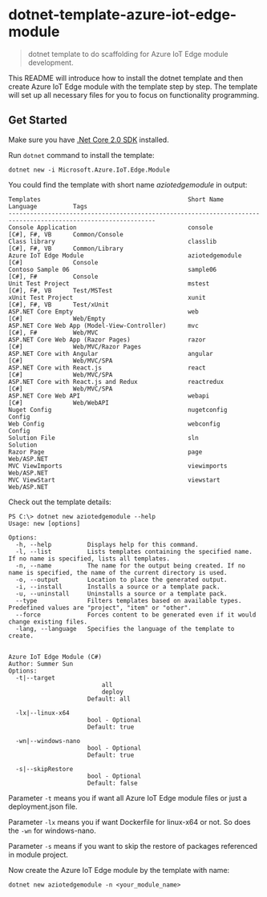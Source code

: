 # dotnet-template-azure-iot-edge-module
> dotnet template to do scaffolding for Azure IoT Edge module development.

This README will introduce how to install the dotnet template and then create Azure IoT Edge module with the template step by step.
The template will set up all necessary files for you to focus on functionality programming.

## Get Started

Make sure you have [.Net Core 2.0 SDK](https://www.microsoft.com/net/download/core) installed.

Run `dotnet` command to install the template:

```
dotnet new -i Microsoft.Azure.IoT.Edge.Module
```
You could find the template with short name *aziotedgemodule* in output:

```
Templates                                         Short Name              Language          Tags
---------------------------------------------------------------------------------------------------------------
Console Application                               console                 [C#], F#, VB      Common/Console
Class library                                     classlib                [C#], F#, VB      Common/Library
Azure IoT Edge Module                             aziotedgemodule         [C#]              Console
Contoso Sample 06                                 sample06                [C#], F#          Console
Unit Test Project                                 mstest                  [C#], F#, VB      Test/MSTest
xUnit Test Project                                xunit                   [C#], F#, VB      Test/xUnit
ASP.NET Core Empty                                web                     [C#]              Web/Empty
ASP.NET Core Web App (Model-View-Controller)      mvc                     [C#], F#          Web/MVC
ASP.NET Core Web App (Razor Pages)                razor                   [C#]              Web/MVC/Razor Pages
ASP.NET Core with Angular                         angular                 [C#]              Web/MVC/SPA
ASP.NET Core with React.js                        react                   [C#]              Web/MVC/SPA
ASP.NET Core with React.js and Redux              reactredux              [C#]              Web/MVC/SPA
ASP.NET Core Web API                              webapi                  [C#]              Web/WebAPI
Nuget Config                                      nugetconfig                               Config
Web Config                                        webconfig                                 Config
Solution File                                     sln                                       Solution
Razor Page                                        page                                      Web/ASP.NET
MVC ViewImports                                   viewimports                               Web/ASP.NET
MVC ViewStart                                     viewstart                                 Web/ASP.NET
```

Check out the template details:
```
PS C:\> dotnet new aziotedgemodule --help
Usage: new [options]

Options:
  -h, --help          Displays help for this command.
  -l, --list          Lists templates containing the specified name. If no name is specified, lists all templates.
  -n, --name          The name for the output being created. If no name is specified, the name of the current directory is used.
  -o, --output        Location to place the generated output.
  -i, --install       Installs a source or a template pack.
  -u, --uninstall     Uninstalls a source or a template pack.
  --type              Filters templates based on available types. Predefined values are "project", "item" or "other".
  --force             Forces content to be generated even if it would change existing files.
  -lang, --language   Specifies the language of the template to create.


Azure IoT Edge Module (C#)
Author: Summer Sun
Options:
  -t|--target
                          all
                          deploy
                      Default: all

  -lx|--linux-x64
                      bool - Optional
                      Default: true

  -wn|--windows-nano
                      bool - Optional
                      Default: true

  -s|--skipRestore
                      bool - Optional
                      Default: false

```

Parameter `-t` means you if want all Azure IoT Edge module files or just a deployment.json file.

Parameter `-lx` means you if want Dockerfile for linux-x64 or not. So does the `-wn` for windows-nano.

Parameter `-s` means if you want to skip the restore of packages referenced in module project.

Now create the Azure IoT Edge module by the template with name:

```
dotnet new aziotedgemodule -n <your_module_name>
```